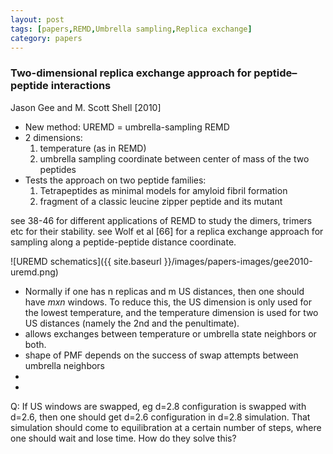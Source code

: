 ```yaml
---
layout: post
tags: [papers,REMD,Umbrella sampling,Replica exchange]
category: papers
---
```

### Two-dimensional replica exchange approach for peptide–peptide interactions
Jason Gee and M. Scott Shell [2010]

- New method: UREMD = umbrella-sampling REMD
- 2 dimensions:
    1. temperature (as in REMD)
    2. umbrella sampling coordinate between center of mass of the two peptides
- Tests the approach on two peptide families:
    1. Tetrapeptides as minimal models for amyloid fibril formation
    2. fragment of a classic leucine zipper peptide and its mutant


see 38-46 for different applications of REMD to study the dimers, trimers etc for their stability.
see Wolf et al [66] for a replica exchange approach for sampling along a peptide-peptide distance coordinate.

![UREMD schematics]({{ site.baseurl }}/images/papers-images/gee2010-uremd.png)

- Normally if one has n replicas and m US distances, then one should have $mxn$ windows. To reduce this, the US dimension is only used for the lowest temperature, and the temperature dimension is used for two US distances (namely the 2nd and the penultimate).
- allows exchanges between temperature or umbrella state neighbors or both.
- shape of PMF depends on the success of swap attempts between umbrella neighbors
- 
- 
Q: If US windows are swapped, eg d=2.8 configuration is swapped with d=2.6, then one should get d=2.6 configuration in d=2.8 simulation. That simulation should come to equilibration at a certain number of steps, where one should wait and lose time. How do they solve this?
